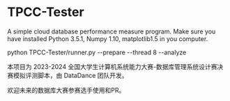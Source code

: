 # TPCC-Tester

A simple cloud database performance measure program.
Make sure you have installed Python 3.5.1, Numpy 1.10, matplotlib1.5 in you computer.

python TPCC-Tester/runner.py --prepare --thread 8 --analyze

本项目为 2023-2024 全国大学生计算机系统能力大赛-数据库管理系统设计赛决赛模拟评测脚本，由 DataDance 团队开发。

欢迎未来的数据库大赛参赛选手使用和PR。
